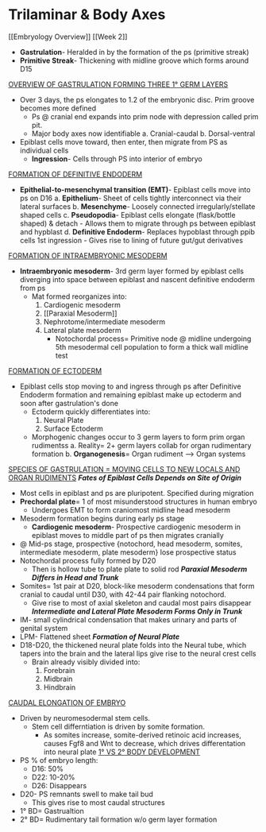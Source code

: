 # Trilaminar & Body Axes
[[Embryology Overview]]
[[Week 2]]

- **Gastrulation**- Heralded in by the formation of the ps (primitive streak)
- **Primitive Streak**- Thickening with midline groove which forms around D15

<u>OVERVIEW OF GASTRULATION FORMING THREE 1° GERM LAYERS</u>
- Over 3 days, the ps elongates to 1.2 of the embryonic disc. Prim groove becomes more defined
	- Ps @ cranial end expands into prim node with depression called prim pit.
	- Major body axes now identifiable
		a. Cranial-caudal
		b. Dorsal-ventral
- Epiblast cells move toward, then enter, then migrate from PS as individual cells
	- **Ingression**- Cells through PS into interior of embryo

<u>FORMATION OF DEFINITIVE ENDODERM</u>
- **Epithelial-to-mesenchymal transition (EMT)**- Epiblast cells move into ps on D16
	a. **Epithelium**- Sheet of cells tightly interconnect via their lateral surfaces
	b. **Mesenchyme**- Loosely connected irregularly/stellate shaped cells
	c. **Pseudopodia**- Epiblast cells elongate (flask/bottle shaped) & detach
		- Allows them to migrate through ps between epiblast and hypblast
	d. **Definitive Endoderm**- Replaces hypoblast through ppib cells 1st ingression
		- Gives rise to lining of future gut/gut derivatives

<u>FORMATION OF INTRAEMBRYONIC MESODERM</u>
- **Intraembryonic mesoderm**- 3rd germ layer formed by epiblast cells diverging into space between epiblast and nascent definitive endoderm from ps
	- Mat formed reorganizes into:
		1. Cardiogenic mesoderm
		2. [[Paraxial Mesoderm]]
		3. Nephrotome/intermediate mesoderm
		4. Lateral plate mesoderm
			- Notochordal process= Primitive node @ midline undergoing 5th mesodermal cell population to form a thick wall midline test 

<u>FORMATION OF ECTODERM</u>
- Epiblast cells stop moving to and ingress through ps after Definitive Endoderm formation and remaining epiblast make up ectoderm and soon after gastrulation's done
	- Ectoderm quickly differentiates into:
		1. Neural Plate
		2. Surface Ectoderm
	- Morphogenic changes occur to 3 germ layers to form prim organ rudimentss 
		a. Reality= 2+ germ layers collab for organ rudimentary formation
		b. **Organogenesis**= Organ rudiment --> Organ systems

<u>SPECIES OF GASTRULATION = MOVING CELLS TO NEW LOCALS AND ORGAN RUDIMENTS</u>
***Fates of Epiblast Cells Depends on Site of Origin***
- Most cells in epiblast and ps are pluripotent. Specified during migration
- **Prechordal plate**= 1 of most misunderstood  structures in human embryo
	- Undergoes EMT to form craniomost midline head mesoderm
- Mesoderm formation begins during early ps stage
	-  **Cardiogenic mesoderm**- Prospective cardiogenic mesoderm in epiblast moves to middle part of ps then migrates cranially
- @ Mid-ps stage, prospective {notochord, head mesoderm, somites, intermediate mesoderm, plate mesoderm} lose prospective status
- Notochordal process fully formed by D20
	- Then is hollow tube to plate plate to solid rod
***Paraxial Mesoderm Differs in Head and Trunk***
- Somites= 1st pair at D20, block-like mesoderm condensations that form cranial to caudal until D30, with 42-44 pair flanking notochord.
	- Give rise to most of axial skeleton and caudal most pairs disappear
***Intermediate and Lateral Plate Mesoderm Forms Only in Trunk***
- IM- small cylindrical condensation that makes urinary and parts of genital system
- LPM- Flattened sheet
***Formation of Neural Plate***
- D18-D20, the thickened neural plate folds into the Neural tube, which tapers into the brain and the lateral lips give rise to the neural crest cells
	- Brain already visibly divided into:
		1. Forebrain
		2. Midbrain
		3. Hindbrain

 <u>CAUDAL ELONGATION OF EMBRYO</u>
 - Driven by neuromesodermal stem cells. 
	 - Stem cell differntiation is driven by somite formation.
		 - As somites increase, somite-derived retinoic acid increases, causes Fgf8 and Wnt to decrease, which drives differentation into neural plate
<u>1° VS 2° BODY DEVELOPMENT</u>
- PS % of embryo length: 
	- D16: 50%
	- D22: 10-20%
	- D26: Disappears
- D20- PS remnants swell to make tail bud
	- This gives rise to most caudal structures
- 1° BD= Gastrualtion
- 2° BD= Rudimentary tail formation w/o germ layer formation
